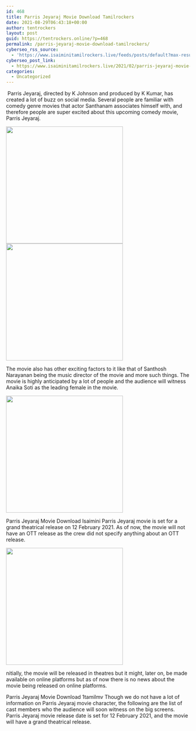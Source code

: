 ```yaml
---
id: 468
title: Parris Jeyaraj Movie Download Tamilrockers
date: 2021-08-29T06:43:18+00:00
author: tentrockers
layout: post
guid: https://tentrockers.online/?p=468
permalink: /parris-jeyaraj-movie-download-tamilrockers/
cyberseo_rss_source:
  - 'https://www.isaiminitamilrockers.live/feeds/posts/default?max-results=150&start-index=151'
cyberseo_post_link:
  - https://www.isaiminitamilrockers.live/2021/02/parris-jeyaraj-movie-download.html
categories:
  - Uncategorized
---
```

<meta content="&nbsp;Parris Jeyaraj, directed by K Johnson and produced by K Kumar, has created a lot of buzz on social media. Several people are familiar with ..." name="twitter:description" />

  


<center>
</center>

&nbsp;Parris Jeyaraj, directed by K Johnson and produced by K Kumar, has created a lot of buzz on social media. Several people are familiar with comedy genre movies that actor Santhanam associates himself with, and therefore people are super excited about this upcoming comedy movie, Parris Jeyaraj.<ins data-width="0" data-height="0" class="rd74fd04f5f" data-domain="//aaaaaco.com" data-affquery="/81dee8bcaf/d74fd04f5f/?placementName=default"></ins>

<div class="separator">
  <a href="https://1.bp.blogspot.com/-kVh44589KFY/YCZMdpCKNeI/AAAAAAAAARg/MmVlRUW0dAUyrd3_L_duAIkK6vpA9zLKgCLcBGAsYHQ/s1033/Parris-Jeyaraj-movie.png" imageanchor="1"><img border="0" data-original-height="747" data-original-width="1033" src="https://1.bp.blogspot.com/-kVh44589KFY/YCZMdpCKNeI/AAAAAAAAARg/MmVlRUW0dAUyrd3_L_duAIkK6vpA9zLKgCLcBGAsYHQ/s320/Parris-Jeyaraj-movie.png" width="320" /></a>
</div>



<div class="separator">
  <a href="https://aaaaaco.com/d4c26a5800/8d744b4460/?placementName=default" imageanchor="1" target="_blank" rel="noopener"><img border="0" data-original-height="166" data-original-width="800" src="https://1.bp.blogspot.com/-Onr6yOJ1YXY/YCZMiUCWGrI/AAAAAAAAARk/3-d1_NeUbVYsAF4SzG3IvGiVkfrGO8xhwCLcBGAsYHQ/s320/unnamed.gif" width="320" /></a>
</div>

<ins data-width="0" data-height="0" class="rd74fd04f5f" data-domain="//aaaaaco.com" data-affquery="/81dee8bcaf/d74fd04f5f/?placementName=default"></ins>

The movie also has other exciting factors to it like that of Santhosh Narayanan being the music director of the movie and more such things. The movie is highly anticipated by a lot of people and the audience will witness Anaika Soti as the leading female in the movie.

<div class="separator">
  <a href="https://aaaaaco.com/d4c26a5800/8d744b4460/?placementName=default" imageanchor="1" target="_blank" rel="noopener"><img border="0" data-original-height="166" data-original-width="800" src="https://1.bp.blogspot.com/-c43toBd3LQ4/YCZMn4k0BAI/AAAAAAAAARo/licuQ6OqSHAXMzOENBqFqpFimcqRpjJcgCLcBGAsYHQ/s320/unnamed.gif" width="320" /></a>
</div>

Parris Jeyaraj Movie Download Isaimini Parris Jeyaraj movie is set for a grand theatrical release on 12 February 2021. As of now, the movie will not have an OTT release as the crew did not specify anything about an OTT release.<ins data-width="0" data-height="0" class="rd74fd04f5f" data-domain="//aaaaaco.com" data-affquery="/81dee8bcaf/d74fd04f5f/?placementName=default"></ins>

<div class="separator">
  <a href="https://aaaaaco.com/d4c26a5800/8d744b4460/?placementName=default" imageanchor="1" target="_blank" rel="noopener"><img border="0" data-original-height="166" data-original-width="800" src="https://1.bp.blogspot.com/-1ppRyBntImo/YCZMuhFjv0I/AAAAAAAAARw/jn9f8IGb1asFQTWj5cES3TzWYuNNieKAgCLcBGAsYHQ/s320/unnamed.gif" width="320" /></a>
</div>

<ins data-width="0" data-height="0" class="rd74fd04f5f" data-domain="//aaaaaco.com" data-affquery="/81dee8bcaf/d74fd04f5f/?placementName=default"></ins>

nitially, the movie will be released in theatres but it might, later on, be made available on online platforms but as of now there is no news about the movie being released on online platforms.<ins data-width="0" data-height="0" class="rd74fd04f5f" data-domain="//aaaaaco.com" data-affquery="/81dee8bcaf/d74fd04f5f/?placementName=default"></ins>

<ins data-width="0" data-height="0" class="rd74fd04f5f" data-domain="//aaaaaco.com" data-affquery="/81dee8bcaf/d74fd04f5f/?placementName=default"></ins>

Parris Jeyaraj Movie Download 1tamilmv Though we do not have a lot of information on Parris Jeyaraj movie character, the following are the list of cast members who the audience will soon witness on the big screens. Parris Jeyaraj movie release date is set for 12 February 2021, and the movie will have a grand theatrical release.<ins data-width="0" data-height="0" class="rd74fd04f5f" data-domain="//aaaaaco.com" data-affquery="/81dee8bcaf/d74fd04f5f/?placementName=default"></ins>

<center>
</center>